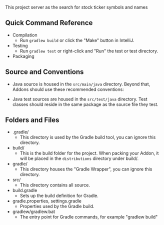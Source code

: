 This project server as the search for stock ticker symbols and names


## Quick Command Reference

* Compilation
    * Run `gradlew build` or click the "Make" button in IntelliJ.
* Testing
    * Run `gradlew test` or right-click and "Run" the test or test directory.
* Packaging

## Source and Conventions

* Java source is housed in the `src/main/java` directory. Beyond that, Addons should use these recommended conventions:

* Java test sources are housed in the `src/test/java` directory. Test classes should reside in the same package as the source file they test.

## Folders and Files

* .gradle/
    * This directory is used by the Gradle build tool, you can ignore this directory.
* build/
    * This is the build folder for the project. When packing your Addon, it will be placed in the `distributions` directory under build/.
* gradle/
    * This directory houses the "Gradle Wrapper", you can ignore this directory.
* src/
    * This directory contains all  source. 
* build.gradle
    * Sets up the build definition for Gradle.
* gradle.properties, settings.gradle
    * Properties used by the Gradle build.
* gradlew/gradlew.bat
    * The entry point for Gradle commands, for example "gradlew build"